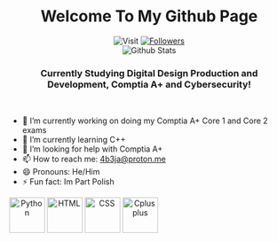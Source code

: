 <h1 align="middle">Welcome To My Github Page</h1>

<div align="middle">
 <img src="https://visitor-badge-reloaded.herokuapp.com/badge?page_id=4b3j&logo=Github" alt="Visit">
 <a href='https://github.com/4b3j?tab=followers'>
     <img src="https://custom-icon-badges.herokuapp.com/github/followers/4b3j?logo=person-add&label=Follow" alt="Followers">
 </a>
 <br>
 <img src="https://github-readme-streak-stats.herokuapp.com?user=4b3j&theme=blueberry_duo" alt="Github Stats">
 <br>
 <h3>Currently Studying Digital Design Production and Development, Comptia A+ and Cybersecurity!</h3>
 <br>
</div>

- 🔭 I’m currently working on doing my Comptia A+ Core 1 and Core 2 exams
- 🌱 I’m currently learning C++
- 🤔 I’m looking for help with Comptia A+
- 📫 How to reach me: 4b3ja@proton.me
- 😄 Pronouns: He/Him
- ⚡ Fun fact: Im Part Polish

<div style="display: inline-block; background-color:'white';" align="middle">
                <a style="cursor:pointer"><img src="https://cdn.jsdelivr.net/gh/devicons/devicon/icons/python/python-original.svg" alt="Python" height="64" width="64"></a>
                <a style="cursor:pointer"><img src="https://cdn.jsdelivr.net/gh/devicons/devicon/icons/html5/html5-original-wordmark.svg" alt="HTML" height="64" width="64"></a>
                <a style="cursor:pointer"><img src="https://cdn.jsdelivr.net/gh/devicons/devicon/icons/css3/css3-original-wordmark.svg" alt="CSS" height="64" width="64"></a>
                <a style="cursor:pointer"><img src="https://cdn.jsdelivr.net/gh/devicons/devicon/icons/cplusplus/cplusplus-original.svg" alt="Cplusplus" height="64" width="64"></a>
</div>
